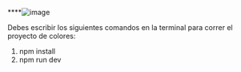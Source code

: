 
****![image](https://github.com/btomasmaiochi/Parcial-FrontendIII-DH/assets/86260963/0f971623-e579-4915-a9d0-0cbb3acd0f8d)

Debes escribir los siguientes comandos en la terminal para correr el proyecto de colores:
1) npm install
2) npm run dev
